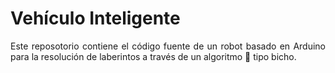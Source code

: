 # Vehículo Inteligente

<p align = "justify">
Este reposotorio contiene el código fuente de un robot basado en Arduino para la resolución de laberintos a través de un algoritmo 🐛 tipo bicho.
</p>
